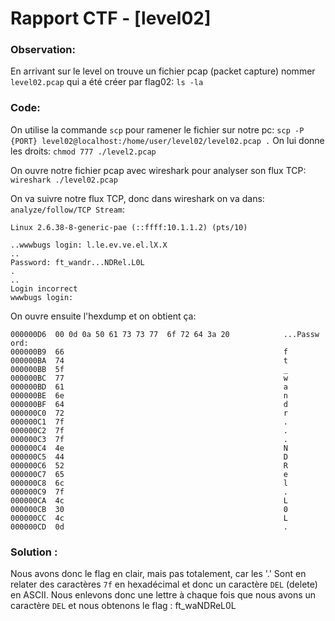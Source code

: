 # Rapport CTF - [level02]

### Observation:
En arrivant sur le level on trouve un fichier pcap (packet capture) nommer `level02.pcap` qui a été créer par flag02: `ls -la`

### Code:
On utilise la commande `scp` pour ramener le fichier sur notre pc:
`scp -P {PORT} level02@localhost:/home/user/level02/level02.pcap .`
On lui donne les droits:
`chmod 777 ./level2.pcap`

On ouvre notre fichier pcap avec wireshark pour analyser son flux TCP:
`wireshark ./level02.pcap`

On va suivre notre flux TCP, donc dans wireshark on va dans: `analyze/follow/TCP Stream`:
```
Linux 2.6.38-8-generic-pae (::ffff:10.1.1.2) (pts/10)

..wwwbugs login: l.le.ev.ve.el.lX.X
..
Password: ft_wandr...NDRel.L0L
.
..
Login incorrect
wwwbugs login: 
```

On ouvre ensuite l'hexdump et on obtient ça:
```
000000D6  00 0d 0a 50 61 73 73 77  6f 72 64 3a 20            ...Passw ord: 
000000B9  66                                                 f
000000BA  74                                                 t
000000BB  5f                                                 _
000000BC  77                                                 w
000000BD  61                                                 a
000000BE  6e                                                 n
000000BF  64                                                 d
000000C0  72                                                 r
000000C1  7f                                                 .
000000C2  7f                                                 .
000000C3  7f                                                 .
000000C4  4e                                                 N
000000C5  44                                                 D
000000C6  52                                                 R
000000C7  65                                                 e
000000C8  6c                                                 l
000000C9  7f                                                 .
000000CA  4c                                                 L
000000CB  30                                                 0
000000CC  4c                                                 L
000000CD  0d                                                 .
```


### Solution :

Nous avons donc le flag en clair, mais pas totalement, car les '.' Sont en relater des caractères `7f` en hexadécimal et donc un caractère `DEL` (delete) en ASCII.
Nous enlevons donc une lettre à chaque fois que nous avons un caractère `DEL` et nous obtenons le flag : ft_waNDReL0L

